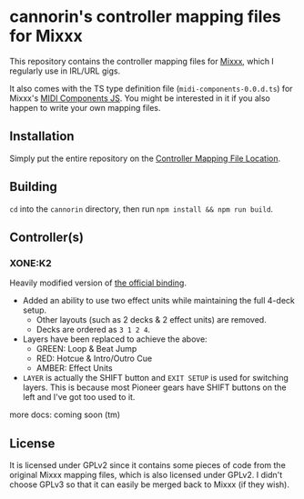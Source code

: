 # cannorin's controller mapping files for Mixxx

This repository contains the controller mapping files for
[Mixxx](https://github.com/mixxxdj/), which I regularly use in IRL/URL gigs.

It also comes with the TS type definition file (`midi-components-0.0.d.ts`)
for Mixxx's [MIDI Components JS](https://github.com/mixxxdj/mixxx/wiki/Components-JS).
You might be interested in it if you also happen to write your own mapping files.

## Installation

Simply put the entire repository on the [Controller Mapping File Location](https://github.com/mixxxdj/mixxx/wiki/controller%20mapping%20file%20locations).

## Building

`cd` into the `cannorin` directory, then run `npm install && npm run build`.

## Controller(s)

### XONE:K2

Heavily modified version of [the official binding](https://github.com/mixxxdj/mixxx/wiki/Allen-%26-Heath-Xone-K2-K1).

- Added an ability to use two effect units while maintaining the full 4-deck setup.
  - Other layouts (such as 2 decks & 2 effect units) are removed.
  - Decks are ordered as `3 1 2 4`.
- Layers have been replaced to achieve the above:
  - GREEN: Loop & Beat Jump
  - RED: Hotcue & Intro/Outro Cue
  - AMBER: Effect Units
- `LAYER` is actually the SHIFT button and `EXIT SETUP` is used for switching layers. This is because
  most Pioneer gears have SHIFT buttons on the left and I've got too used to it.

more docs: coming soon (tm)

## License

It is licensed under GPLv2 since it contains some pieces of code from the
original Mixxx mapping files, which is also licensed under GPLv2. I didn't
choose GPLv3 so that it can easily be merged back to Mixxx (if they wish).
